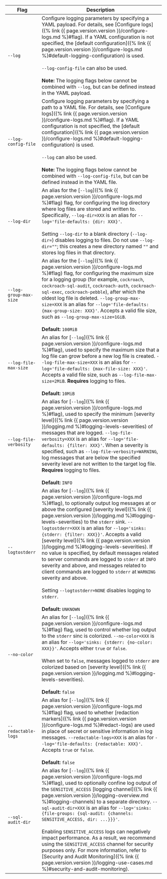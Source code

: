 Flag | Description
-----|------------
`--log` |  Configure logging parameters by specifying a YAML payload. For details, see [Configure logs]({% link {{ page.version.version }}/configure-logs.md %}#flag). If a YAML configuration is not specified, the [default configuration]({% link {{ page.version.version }}/configure-logs.md %}#default-logging-configuration) is used.<br/><br/>`--log-config-file` can also be used.<br/><br/>**Note:** The logging flags below cannot be combined with `--log`, but can be defined instead in the YAML payload.
`--log-config-file` |  Configure logging parameters by specifying a path to a YAML file. For details, see [Configure logs]({% link {{ page.version.version }}/configure-logs.md %}#flag). If a YAML configuration is not specified, the [default configuration]({% link {{ page.version.version }}/configure-logs.md %}#default-logging-configuration) is used.<br/><br/>`--log` can also be used.<br/><br/>**Note:** The logging flags below cannot be combined with `--log-config-file`, but can be defined instead in the YAML file.
`--log-dir` | An alias for the [`--log`]({% link {{ page.version.version }}/configure-logs.md %}#flag) flag, for configuring the log directory where log files are stored and written to. Specifically, `--log-dir=XXX` is an alias for `--log='file-defaults: {dir: XXX}'`.<br/><br/>Setting `--log-dir` to a blank directory (`--log-dir=`) disables logging to files. Do not use `--log-dir=""`; this creates a new directory named `""` and stores log files in that directory.
`--log-group-max-size` | An alias for the [`--log`]({% link {{ page.version.version }}/configure-logs.md %}#flag) flag, for configuring the maximum size for a logging group (for example, `cockroach`, `cockroach-sql-audit`, `cockroach-auth`, `cockroach-sql-exec`, `cockroach-pebble`), after which the oldest log file is deleted. `--log-group-max-size=XXX` is an alias for `--log='file-defaults: {max-group-size: XXX}'`. Accepts a valid file size, such as `--log-group-max-size=1GiB`.<br/><br/>**Default:** `100MiB`
`--log-file-max-size` | An alias for [`--log`]({% link {{ page.version.version }}/configure-logs.md %}#flag), used to specify the maximum size that a log file can grow before a new log file is created. `--log-file-max-size=XXX` is an alias for `--log='file-defaults: {max-file-size: XXX}'`. Accepts a valid file size, such as `--log-file-max-size=2MiB`. **Requires** logging to files.<br/><br/>**Default:** `10MiB`
`--log-file-verbosity` | An alias for [`--log`]({% link {{ page.version.version }}/configure-logs.md %}#flag), used to specify the minimum [severity level]({% link {{ page.version.version }}/logging.md %}#logging-levels-severities) of messages that are logged. `--log-file-verbosity=XXX` is an alias for `--log='file-defaults: {filter: XXX}'`. When a severity is specified, such as `--log-file-verbosity=WARNING`, log messages that are below the specified severity level are not written to the target log file. **Requires** logging to files.<br/><br/>**Default:** `INFO`
`--logtostderr` |  An alias for [`--log`]({% link {{ page.version.version }}/configure-logs.md %}#flag), to optionally output log messages at or above the configured  [severity level]({% link {{ page.version.version }}/logging.md %}#logging-levels-severities) to the `stderr` sink. `--logtostderr=XXX` is an alias for `--log='sinks: {stderr: {filter: XXX}}'`. Accepts a valid [severity level]({% link {{ page.version.version }}/logging.md %}#logging-levels-severities). If no value is specified, by default messages related to server commands are logged to `stderr` at `INFO` severity and above, and messages related to client commands are logged to `stderr` at `WARNING` severity and above.<br/><br/>Setting `--logtostderr=NONE` disables logging to `stderr`.<br><br>**Default:** `UNKNOWN`
`--no-color` | An alias for [`--log`]({% link {{ page.version.version }}/configure-logs.md %}#flag) flag, used to control whether log output to the `stderr` sinc is colorized. `--no-color=XXX` is an alias for `--log='sinks: {stderr: {no-color: XXX}}'`. Accepts either `true` or `false`.<br/><br/>When set to `false`, messages logged to `stderr` are colorized based on [severity level]({% link {{ page.version.version }}/logging.md %}#logging-levels-severities).<br><br>**Default:** `false`
`--redactable-logs` | An alias for [`--log`]({% link {{ page.version.version }}/configure-logs.md %}#flag) flag, used to whether [redaction markers]({% link {{ page.version.version }}/configure-logs.md %}#redact-logs) are used in place of secret or sensitive information in log messages. `--redactable-logs=XXX` is an alias for `--log='file-defaults: {redactable: XXX}'`. Accepts `true` or `false`.<br><br>**Default:** `false`
`--sql-audit-dir` | An alias for [`--log`]({% link {{ page.version.version }}/configure-logs.md %}#flag), used to optionally confine log output of the `SENSITIVE_ACCESS` [logging channel]({% link {{ page.version.version }}/logging-overview.md %}#logging-channels) to a separate directory. `--sql-audit-dir=XXX` is an alias for `--log='sinks: {file-groups: {sql-audit: {channels: SENSITIVE_ACCESS, dir: ...}}}'`.<br><br>Enabling `SENSITIVE_ACCESS` logs can negatively impact performance. As a result, we recommend using the `SENSITIVE_ACCESS` channel for security purposes only. For more information, refer to [Security and Audit Monitoring]({% link {{ page.version.version }}/logging-use-cases.md %}#security-and-audit-monitoring).
